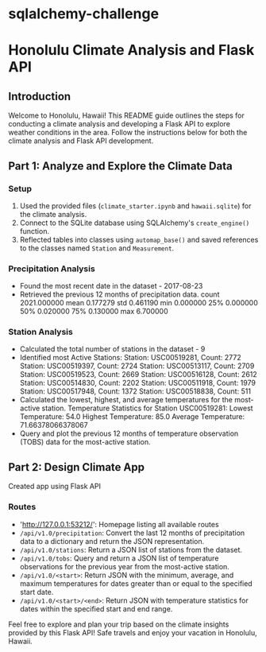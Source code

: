 # sqlalchemy-challenge

# Honolulu Climate Analysis and Flask API

## Introduction

Welcome to Honolulu, Hawaii! This README guide outlines the steps for conducting a climate analysis and developing a Flask API to explore weather conditions in the area. Follow the instructions below for both the climate analysis and Flask API development.

## Part 1: Analyze and Explore the Climate Data

### Setup

1. Used the provided files (`climate_starter.ipynb` and `hawaii.sqlite`) for the climate analysis.
2. Connect to the SQLite database using SQLAlchemy's `create_engine()` function.
3. Reflected tables into classes using `automap_base()` and saved references to the classes named `Station` and `Measurement`.

### Precipitation Analysis

- Found the most recent date in the dataset - 2017-08-23
- Retrieved the previous 12 months of precipitation data.
count    2021.000000
mean        0.177279
std         0.461190
min         0.000000
25%         0.000000
50%         0.020000
75%         0.130000
max         6.700000

### Station Analysis

- Calculated the total number of stations in the dataset - 9
- Identified most Active Stations:
        Station: USC00519281, Count: 2772
        Station: USC00519397, Count: 2724
        Station: USC00513117, Count: 2709
        Station: USC00519523, Count: 2669
        Station: USC00516128, Count: 2612
        Station: USC00514830, Count: 2202
        Station: USC00511918, Count: 1979
        Station: USC00517948, Count: 1372
        Station: USC00518838, Count: 511
- Calculated the lowest, highest, and average temperatures for the most-active station.
        Temperature Statistics for Station USC00519281:
        Lowest Temperature: 54.0
        Highest Temperature: 85.0
        Average Temperature: 71.66378066378067
- Query and plot the previous 12 months of temperature observation (TOBS) data for the most-active station.


## Part 2: Design Climate App
Created app using Flask API

### Routes

- 'http://127.0.0.1:53212/': Homepage listing all available routes
- `/api/v1.0/precipitation`: Convert the last 12 months of precipitation data to a dictionary and return the JSON representation.
- `/api/v1.0/stations`: Return a JSON list of stations from the dataset.
- `/api/v1.0/tobs`: Query and return a JSON list of temperature observations for the previous year from the most-active station.
- `/api/v1.0/<start>`: Return JSON with the minimum, average, and maximum temperatures for dates greater than or equal to the specified start date.
- `/api/v1.0/<start>/<end>`: Return JSON with temperature statistics for dates within the specified start and end range.

Feel free to explore and plan your trip based on the climate insights provided by this Flask API! Safe travels and enjoy your vacation in Honolulu, Hawaii.
